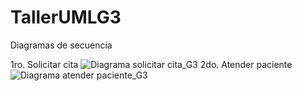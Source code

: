 # TallerUMLG3
Diagramas de secuencia

1ro. Solicitar cita
![Diagrama solicitar cita_G3](https://user-images.githubusercontent.com/77178790/141346338-3fce8568-30de-48d6-83aa-eec65d565eae.png)
2do. Atender paciente
![Diagrama atender paciente_G3](https://user-images.githubusercontent.com/77178790/141346398-88a46c9b-e03b-4c01-aa59-b57c4f91bada.jpeg)
